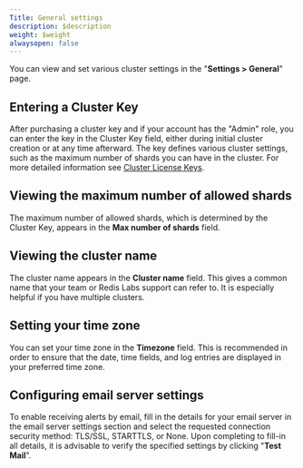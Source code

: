 ```yaml
---
Title: General settings
description: $description
weight: $weight
alwaysopen: false
---
```

You can view and set various cluster settings in the "**Settings \>
General**" page.

Entering a Cluster Key
----------------------

After purchasing a cluster key and if your account has the "Admin" role,
you can enter the key in the Cluster Key field, either during initial
cluster creation or at any time afterward. The key defines various
cluster settings, such as the maximum number of shards you can have in
the cluster. For more detailed information see [Cluster License
Keys](/redis-enterprise-documentation/cluster-administration/viewing-and-defining-cluster-settings/cluster-license-keys/).

Viewing the maximum number of allowed shards
--------------------------------------------

The maximum number of allowed shards, which is determined by the Cluster
Key, appears in the **Max number of shards** field.

Viewing the cluster name
------------------------

The cluster name appears in the **Cluster name** field. This gives a
common name that your team or Redis Labs support can refer to. It is
especially helpful if you have multiple clusters.

Setting your time zone
----------------------

You can set your time zone in the **Timezone** field. This is
recommended in order to ensure that the date, time fields, and log
entries are displayed in your preferred time zone.

Configuring email server settings
---------------------------------

To enable receiving alerts by email, fill in the details for your email
server in the email server settings section and select the requested
connection security method: TLS/SSL, STARTTLS, or None. Upon completing
to fill-in all details, it is advisable to verify the specified settings
by clicking "**Test Mail**".
